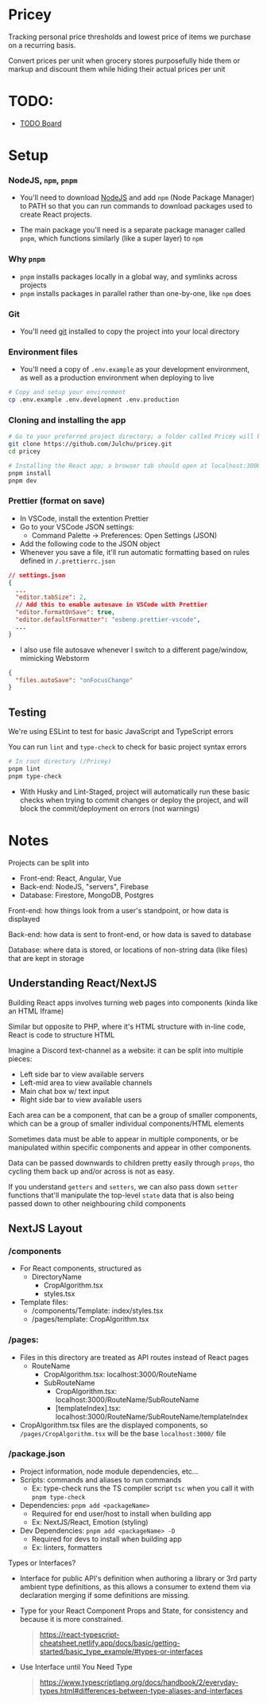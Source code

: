 # Pricey

Tracking personal price thresholds and lowest price of items we purchase on a recurring basis.

Convert prices per unit when grocery stores purposefully hide them or markup and discount them while hiding their actual
prices per unit

# TODO:

- [TODO Board](https://github.com/Julchu/Pricey/projects/2)

# Setup

### NodeJS, `npm`, `pnpm`

- You'll need to download [NodeJS](https://nodejs.org/en/) and add `npm` (Node Package Manager) to PATH so that
  you can run commands to download packages used to create React projects.

- The main package you'll need is a separate package manager called `pnpm`, which functions similarly (like a super
  layer) to `npm`

### Why `pnpm`

- `pnpm` installs packages locally in a global way, and symlinks across projects
- `pnpm` installs packages in parallel rather than one-by-one, like `npm` does

### Git

- You'll need [git](https://git-scm.com/downloads) installed to copy the project into your local directory

### Environment files

- You'll need a copy of `.env.example` as your development environment, as well as a production environment when
  deploying to live

```zsh
# Copy and setup your environment
cp .env.example .env.development .env.production
```

### Cloning and installing the app

```zsh
# Go to your preferred project directory; a folder called Pricey will be added
git clone https://github.com/Julchu/pricey.git
cd pricey

# Installing the React app; a browser tab should open at localhost:3000
pnpm install
pnpm dev
```

### Prettier (format on save)

- In VSCode, install the extention Prettier
- Go to your VSCode JSON settings:
    - Command Palette -> Preferences: Open Settings (JSON)
- Add the following code to the JSON object
- Whenever you save a file, it'll run automatic formatting based on rules defined in `/.prettierrc.json`

```json
// settings.json
{
  ...
  "editor.tabSize": 2,
  // Add this to enable autosave in VSCode with Prettier
  "editor.formatOnSave": true,
  "editor.defaultFormatter": "esbenp.prettier-vscode",
  ...
}
```

- I also use file autosave whenever I switch to a different page/window, mimicking Webstorm

```json
{
  "files.autoSave": "onFocusChange"
}
```

## Testing

We're using ESLint to test for basic JavaScript and TypeScript errors

You can run `lint` and `type-check` to check for basic project syntax errors

```zsh
# In root directory (/Pricey)
pnpm lint
pnpm type-check
```

- With Husky and Lint-Staged, project will automatically run these basic checks when trying to commit changes or deploy
  the project, and will block the commit/deployment on errors (not warnings)

# Notes

Projects can be split into

- Front-end: React, Angular, Vue
- Back-end: NodeJS, "servers", Firebase
- Database: Firestore, MongoDB, Postgres

Front-end: how things look from a user's standpoint, or how data is displayed

Back-end: how data is sent to front-end, or how data is saved to database

Database: where data is stored, or locations of non-string data (like files) that are kept in storage

## Understanding React/NextJS

Building React apps involves turning web pages into components (kinda like an HTML Iframe)

Similar but opposite to PHP, where it's HTML structure with in-line code, React is code to structure HTML

Imagine a Discord text-channel as a website: it can be split into multiple pieces:

- Left side bar to view available servers
- Left-mid area to view available channels
- Main chat box w/ text input
- Right side bar to view available users

Each area can be a component, that can be a group of smaller components, which can be a group of smaller individual
components/HTML elements

Sometimes data must be able to appear in multiple components, or be manipulated within specific components and appear in
other components.

Data can be passed downwards to children pretty easily through `props`, tho cycling them back up and/or across is not as
easy.

If you understand `getters` and `setters`, we can also pass down `setter` functions that'll manipulate the
top-level `state` data that is also being passed down to other neighbouring child components

## NextJS Layout

### /components

- For React components, structured as
    - DirectoryName
        - CropAlgorithm.tsx
        - styles.tsx
- Template files:
    - /components/Template: index/styles.tsx
    - /pages/template: CropAlgorithm.tsx

### /pages:

- Files in this directory are treated as API routes instead of React pages
    - RouteName
        - CropAlgorithm.tsx: localhost:3000/RouteName
        - SubRouteName
            - CropAlgorithm.tsx: localhost:3000/RouteName/SubRouteName
            - [templateIndex].tsx: localhost:3000/RouteName/SubRouteName/templateIndex
- CropAlgorithm.tsx files are the displayed components, so `/pages/CropAlgorithm.tsx` will be the base `localhost:3000/`
  file

### /package.json

- Project information, node module dependencies, etc...
- Scripts: commands and aliases to run commands
    - Ex: type-check runs the TS compiler script `tsc` when you call it with `pnpm type-check`
- Dependencies: `pnpm add <packageName>`
    - Required for end user/host to install when building app
    - Ex: NextJS/React, Emotion (styling)
- Dev Dependencies: `pnpm add <packageName> -D`
    - Required for devs to install when building app
    - Ex: linters, formatters

Types or Interfaces?

- Interface for public API's definition when authoring a library or 3rd party ambient type definitions, as this allows a
  consumer to extend them via declaration merging if some definitions are missing.

- Type for your React Component Props and State, for consistency and because it is more constrained.

  > https://react-typescript-cheatsheet.netlify.app/docs/basic/getting-started/basic_type_example/#types-or-interfaces

- Use Interface until You Need Type
  > https://www.typescriptlang.org/docs/handbook/2/everyday-types.html#differences-between-type-aliases-and-interfaces